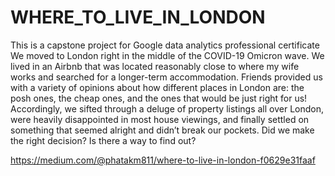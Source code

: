 # WHERE_TO_LIVE_IN_LONDON
This is a capstone project for Google data analytics professional certificate
We moved to London right in the middle of the COVID-19 Omicron wave.
We lived in an Airbnb that was located reasonably close to where my wife works and searched for a longer-term accommodation. 
Friends provided us with a variety of opinions about how different places in London are: the posh ones, the cheap ones, and the ones that would be just right for us!
Accordingly, we sifted through a deluge of property listings all over London, were heavily disappointed in most house viewings, 
and finally settled on something that seemed alright and didn’t break our pockets. 
Did we make the right decision? Is there a way to find out?

https://medium.com/@phatakm811/where-to-live-in-london-f0629e31faaf
